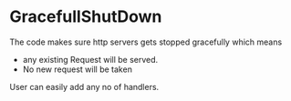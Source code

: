 # GracefullShutDown
The code makes sure http servers gets stopped gracefully which means 
- any existing Request will be served.
- No new request will be taken

User can easily add any no of handlers.
